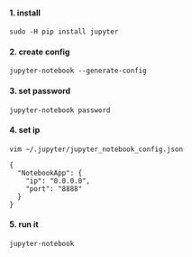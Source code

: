 #### 1. install 
```
sudo -H pip install jupyter 
```

#### 2. create config
```
jupyter-notebook --generate-config
```

#### 3. set password
```
jupyter-notebook password
```

#### 4. set ip
```
vim ~/.jupyter/jupyter_notebook_config.json
```
```
{
  "NotebookApp": {
    "ip": "0.0.0.0",
    "port": "8888"
  }
}
```

#### 5. run it
```
jupyter-notebook
```

